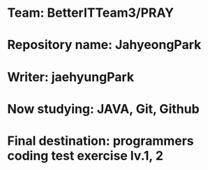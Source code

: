 # Team: BetterITTeam3/PRAY
# Repository name: JahyeongPark
# Writer: jaehyungPark
# Now studying: JAVA, Git, Github
# Final destination: programmers coding test exercise lv.1, 2 
